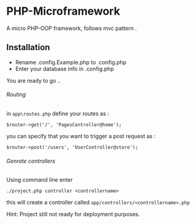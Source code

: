 # PHP-Microframework
A micro PHP-OOP framework, follows mvc pattern . 

## Installation

* Rename .config.Example.php to .config.php
* Enter your database info in .config.php

You are ready to go ..

###### Routing 
in ``app\routes.php`` define your routes as :
``````
$router->get('/', 'PagesController@home');
``````
you can specify that you want to trigger a post request as :
``````
$router->post('/users', 'UserController@store');
``````
###### Genrate controllers 

Using command line enter 
````
./project.php controller <controllername>
````
this will create a controller called ``app/controllers/<controllername>.php``

Hint: Project still not ready for deployment purposes. 

